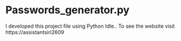 # Passwords_generator.py
I developed this project file using Python Idle.. To see the website visit https://assistantsiri2609
